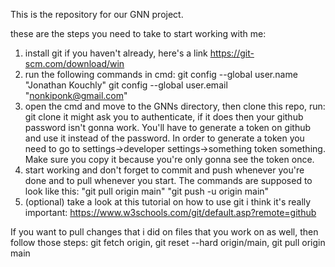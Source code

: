 This is the repository for our GNN project.

these are the steps you need to take to start working with me:
1. install git if you haven't already, here's a link
https://git-scm.com/download/win
2. run the following commands in cmd:
git config --global user.name "Jonathan Kouchly"
git config --global user.email "nonkiponk@gmail.com"
3. open the cmd and move to the GNNs directory, then clone this repo, run:
git clone 
it might ask you to authenticate, if it does then your github password isn't gonna work. You'll have to generate a token on github and use it instead of the password. In order to generate a token you need to go to settings->developer settings->something token something. Make sure you copy it because you're only gonna see the token once.
4. start working and don't forget to commit and push whenever you're done
and to pull whenever you start. The commands are supposed to look like this:
"git pull origin main"
"git push -u origin main"
5. (optional) take a look at this tutorial on how to use git i think it's really important: https://www.w3schools.com/git/default.asp?remote=github


If you want to pull changes that i did on files that you work on as well, then follow those steps:
git fetch origin,
git reset --hard origin/main,
git pull origin main
